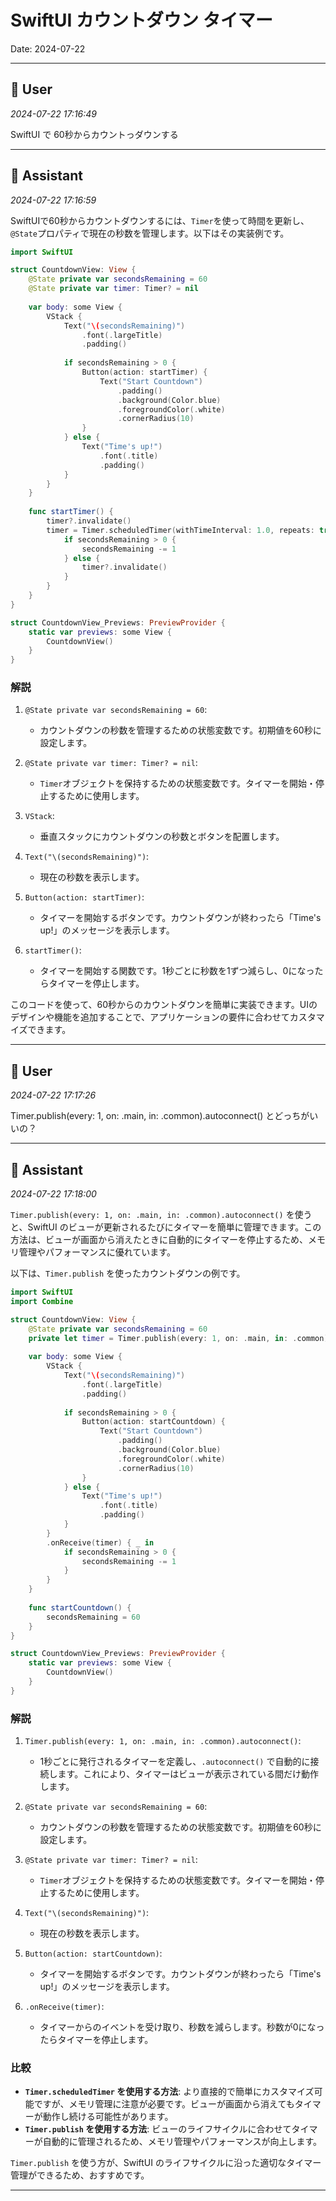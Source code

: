 # SwiftUI カウントダウン タイマー

Date: 2024-07-22

---

## 👤 User
*2024-07-22 17:16:49*

SwiftUI で 60秒からカウントっダウンする

---

## 🤖 Assistant
*2024-07-22 17:16:59*

SwiftUIで60秒からカウントダウンするには、`Timer`を使って時間を更新し、`@State`プロパティで現在の秒数を管理します。以下はその実装例です。

```swift
import SwiftUI

struct CountdownView: View {
    @State private var secondsRemaining = 60
    @State private var timer: Timer? = nil
    
    var body: some View {
        VStack {
            Text("\(secondsRemaining)")
                .font(.largeTitle)
                .padding()
            
            if secondsRemaining > 0 {
                Button(action: startTimer) {
                    Text("Start Countdown")
                        .padding()
                        .background(Color.blue)
                        .foregroundColor(.white)
                        .cornerRadius(10)
                }
            } else {
                Text("Time's up!")
                    .font(.title)
                    .padding()
            }
        }
    }
    
    func startTimer() {
        timer?.invalidate()
        timer = Timer.scheduledTimer(withTimeInterval: 1.0, repeats: true) { _ in
            if secondsRemaining > 0 {
                secondsRemaining -= 1
            } else {
                timer?.invalidate()
            }
        }
    }
}

struct CountdownView_Previews: PreviewProvider {
    static var previews: some View {
        CountdownView()
    }
}
```

### 解説
1. `@State private var secondsRemaining = 60`:
    - カウントダウンの秒数を管理するための状態変数です。初期値を60秒に設定します。

2. `@State private var timer: Timer? = nil`:
    - `Timer`オブジェクトを保持するための状態変数です。タイマーを開始・停止するために使用します。

3. `VStack`:
    - 垂直スタックにカウントダウンの秒数とボタンを配置します。

4. `Text("\(secondsRemaining)")`:
    - 現在の秒数を表示します。

5. `Button(action: startTimer)`:
    - タイマーを開始するボタンです。カウントダウンが終わったら「Time's up!」のメッセージを表示します。

6. `startTimer()`:
    - タイマーを開始する関数です。1秒ごとに秒数を1ずつ減らし、0になったらタイマーを停止します。

このコードを使って、60秒からのカウントダウンを簡単に実装できます。UIのデザインや機能を追加することで、アプリケーションの要件に合わせてカスタマイズできます。

---

## 👤 User
*2024-07-22 17:17:26*

Timer.publish(every: 1, on: .main, in: .common).autoconnect() とどっちがいいの？

---

## 🤖 Assistant
*2024-07-22 17:18:00*

`Timer.publish(every: 1, on: .main, in: .common).autoconnect()` を使うと、SwiftUI のビューが更新されるたびにタイマーを簡単に管理できます。この方法は、ビューが画面から消えたときに自動的にタイマーを停止するため、メモリ管理やパフォーマンスに優れています。

以下は、`Timer.publish` を使ったカウントダウンの例です。

```swift
import SwiftUI
import Combine

struct CountdownView: View {
    @State private var secondsRemaining = 60
    private let timer = Timer.publish(every: 1, on: .main, in: .common).autoconnect()
    
    var body: some View {
        VStack {
            Text("\(secondsRemaining)")
                .font(.largeTitle)
                .padding()
            
            if secondsRemaining > 0 {
                Button(action: startCountdown) {
                    Text("Start Countdown")
                        .padding()
                        .background(Color.blue)
                        .foregroundColor(.white)
                        .cornerRadius(10)
                }
            } else {
                Text("Time's up!")
                    .font(.title)
                    .padding()
            }
        }
        .onReceive(timer) { _ in
            if secondsRemaining > 0 {
                secondsRemaining -= 1
            }
        }
    }
    
    func startCountdown() {
        secondsRemaining = 60
    }
}

struct CountdownView_Previews: PreviewProvider {
    static var previews: some View {
        CountdownView()
    }
}
```

### 解説
1. `Timer.publish(every: 1, on: .main, in: .common).autoconnect()`:
    - 1秒ごとに発行されるタイマーを定義し、`.autoconnect()` で自動的に接続します。これにより、タイマーはビューが表示されている間だけ動作します。

2. `@State private var secondsRemaining = 60`:
    - カウントダウンの秒数を管理するための状態変数です。初期値を60秒に設定します。

3. `@State private var timer: Timer? = nil`:
    - `Timer`オブジェクトを保持するための状態変数です。タイマーを開始・停止するために使用します。

4. `Text("\(secondsRemaining)")`:
    - 現在の秒数を表示します。

5. `Button(action: startCountdown)`:
    - タイマーを開始するボタンです。カウントダウンが終わったら「Time's up!」のメッセージを表示します。

6. `.onReceive(timer)`:
    - タイマーからのイベントを受け取り、秒数を減らします。秒数が0になったらタイマーを停止します。

### 比較
- **`Timer.scheduledTimer` を使用する方法**: より直接的で簡単にカスタマイズ可能ですが、メモリ管理に注意が必要です。ビューが画面から消えてもタイマーが動作し続ける可能性があります。
- **`Timer.publish` を使用する方法**: ビューのライフサイクルに合わせてタイマーが自動的に管理されるため、メモリ管理やパフォーマンスが向上します。

`Timer.publish` を使う方が、SwiftUI のライフサイクルに沿った適切なタイマー管理ができるため、おすすめです。

---
